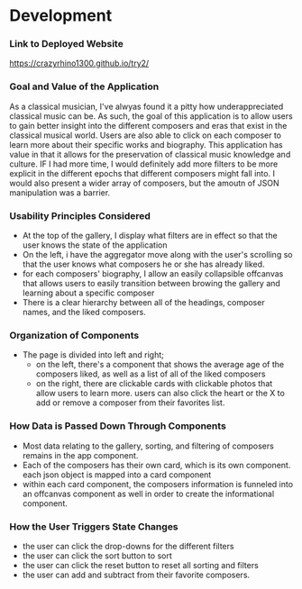 # Development

### Link to Deployed Website
https://crazyrhino1300.github.io/try2/ 

### Goal and Value of the Application
As a classical musician, I've alwyas found it a pitty how underappreciated classical music can be. As such, the goal of this
application is to allow users to gain better insight into the different composers and eras that exist in the classical musical world.
Users are also able to click on each composer to learn more about their specific works and biography. This application has value in that
it allows for the preservation of classical music knowledge and culture. IF I had more time, I would definitely add more filters to be more 
explicit in the different epochs that different composers might fall into. I would also present a wider array of composers, but the amoutn of 
JSON manipulation was a barrier.

### Usability Principles Considered
- At the top of the gallery, I display what filters are in effect so that the user knows the state of the application
- On the left, i have the aggregator move along with the user's scrolling so that the user knows what composers he or she has already
  liked.
- for each composers' biography, I allow an easily collapsible offcanvas that allows users to easily transition between browing the gallery
  and learning about a specific composer
- There is a clear hierarchy between all of the headings, composer names, and the liked composers.

### Organization of Components
- The page is divided into left and right; 
    - on the left, there's a component that shows the average age of the composers liked, as well as a list of all of the liked composers
    - on the right, there are clickable cards with clickable photos that allow users to learn more. users can also click the heart or the X 
      to add or remove a composer from their favorites list. 

### How Data is Passed Down Through Components
- Most data relating to the gallery, sorting, and filtering of composers remains in the app component. 
- Each of the composers has their own card, which is its own component. each json object is mapped into a card component
- within each card component, the composers information is funneled into an offcanvas component as well in order to create the informational
  component.
### How the User Triggers State Changes
- the user can click the drop-downs for the different filters
- the user can click the sort button to sort
- the user can click the reset button to reset all sorting and filters
- the user can add and subtract from their favorite composers.

